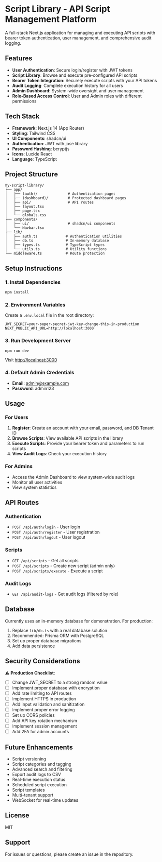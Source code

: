 # Script Library - API Script Management Platform

A full-stack Next.js application for managing and executing API scripts with bearer token authentication, user management, and comprehensive audit logging.

## Features

- **User Authentication**: Secure login/register with JWT tokens
- **Script Library**: Browse and execute pre-configured API scripts
- **Bearer Token Integration**: Securely execute scripts with your API tokens
- **Audit Logging**: Complete execution history for all users
- **Admin Dashboard**: System-wide oversight and user management
- **Role-Based Access Control**: User and Admin roles with different permissions

## Tech Stack

- **Framework**: Next.js 14 (App Router)
- **Styling**: Tailwind CSS
- **UI Components**: shadcn/ui
- **Authentication**: JWT with jose library
- **Password Hashing**: bcryptjs
- **Icons**: Lucide React
- **Language**: TypeScript

## Project Structure

```
my-script-library/
├── app/
│   ├── (auth)/              # Authentication pages
│   ├── (dashboard)/         # Protected dashboard pages
│   ├── api/                 # API routes
│   ├── layout.tsx
│   ├── page.tsx
│   └── globals.css
├── components/
│   ├── ui/                  # shadcn/ui components
│   └── Navbar.tsx
├── lib/
│   ├── auth.ts             # Authentication utilities
│   ├── db.ts               # In-memory database
│   ├── types.ts            # TypeScript types
│   └── utils.ts            # Utility functions
└── middleware.ts           # Route protection
```

## Setup Instructions

### 1. Install Dependencies

```bash
npm install
```

### 2. Environment Variables

Create a `.env.local` file in the root directory:

```env
JWT_SECRET=your-super-secret-jwt-key-change-this-in-production
NEXT_PUBLIC_API_URL=http://localhost:3000
```

### 3. Run Development Server

```bash
npm run dev
```

Visit [http://localhost:3000](http://localhost:3000)

### 4. Default Admin Credentials

- **Email**: admin@example.com
- **Password**: admin123

## Usage

### For Users

1. **Register**: Create an account with your email, password, and DB Tenant ID
2. **Browse Scripts**: View available API scripts in the library
3. **Execute Scripts**: Provide your bearer token and parameters to run scripts
4. **View Audit Logs**: Check your execution history

### For Admins

- Access the Admin Dashboard to view system-wide audit logs
- Monitor all user activities
- View system statistics

## API Routes

### Authentication
- `POST /api/auth/login` - User login
- `POST /api/auth/register` - User registration
- `POST /api/auth/logout` - User logout

### Scripts
- `GET /api/scripts` - Get all scripts
- `POST /api/scripts` - Create new script (admin only)
- `POST /api/scripts/execute` - Execute a script

### Audit Logs
- `GET /api/audit-logs` - Get audit logs (filtered by role)

## Database

Currently uses an in-memory database for demonstration. For production:

1. Replace `lib/db.ts` with a real database solution
2. Recommended: Prisma ORM with PostgreSQL
3. Set up proper database migrations
4. Add data persistence

## Security Considerations

⚠️ **Production Checklist**:

- [ ] Change JWT_SECRET to a strong random value
- [ ] Implement proper database with encryption
- [ ] Add rate limiting to API routes
- [ ] Implement HTTPS in production
- [ ] Add input validation and sanitization
- [ ] Implement proper error logging
- [ ] Set up CORS policies
- [ ] Add API key rotation mechanism
- [ ] Implement session management
- [ ] Add 2FA for admin accounts

## Future Enhancements

- Script versioning
- Script categories and tagging
- Advanced search and filtering
- Export audit logs to CSV
- Real-time execution status
- Scheduled script execution
- Script templates
- Multi-tenant support
- WebSocket for real-time updates

## License

MIT

## Support

For issues or questions, please create an issue in the repository.